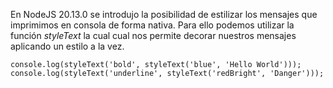 En NodeJS 20.13.0 se introdujo la posibilidad de estilizar los mensajes que imprimimos en consola de forma nativa. Para ello podemos utilizar la función *styleText* la cual cual nos permite decorar nuestros mensajes aplicando un estilo a la vez.

```
console.log(styleText('bold', styleText('blue', 'Hello World')));
console.log(styleText('underline', styleText('redBright', 'Danger')));
```
